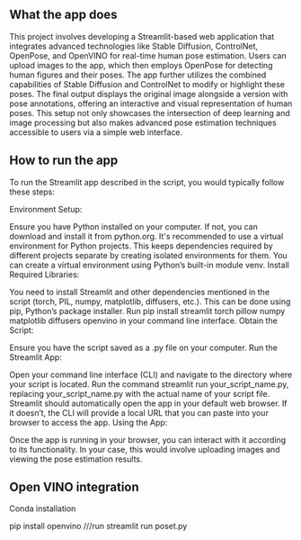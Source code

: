 ## What the  app does

This project involves developing a Streamlit-based web application that integrates advanced technologies like Stable Diffusion, ControlNet, OpenPose, and OpenVINO for real-time human pose estimation. Users can upload images to the app, which then employs OpenPose for detecting human figures and their poses. The app further utilizes the combined capabilities of Stable Diffusion and ControlNet to modify or highlight these poses. The final output displays the original image alongside a version with pose annotations, offering an interactive and visual representation of human poses. This setup not only showcases the intersection of deep learning and image processing but also makes advanced pose estimation techniques accessible to users via a simple web interface.

## How to run the app
To run the Streamlit app described in the script, you would typically follow these steps:

Environment Setup:

Ensure you have Python installed on your computer. If not, you can download and install it from python.org.
It's recommended to use a virtual environment for Python projects. This keeps dependencies required by different projects separate by creating isolated environments for them. You can create a virtual environment using Python’s built-in module venv.
Install Required Libraries:

You need to install Streamlit and other dependencies mentioned in the script (torch, PIL, numpy, matplotlib, diffusers, etc.). This can be done using pip, Python’s package installer.
Run pip install streamlit torch pillow numpy matplotlib diffusers openvino in your command line interface.
Obtain the Script:

Ensure you have the script saved as a .py file on your computer.
Run the Streamlit App:

Open your command line interface (CLI) and navigate to the directory where your script is located.
Run the command streamlit run your_script_name.py, replacing your_script_name.py with the actual name of your script file.
Streamlit should automatically open the app in your default web browser. If it doesn’t, the CLI will provide a local URL that you can paste into your browser to access the app.
Using the App:

Once the app is running in your browser, you can interact with it according to its functionality. In your case, this would involve uploading images and viewing the pose estimation results.

## Open VINO integration

Conda installation

pip install openvino
///run
streamlit run poset.py